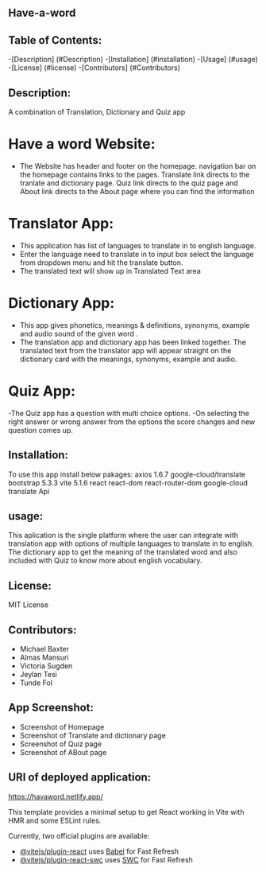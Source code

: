 ## Have-a-word

## Table of Contents:

-[Description] (#Description) -[Installation] (#installation) -[Usage] (#usage) -[License] (#license) -[Contributors] (#Contributors)

## Description:

A combination of Translation, Dictionary and Quiz app

# Have a word Website:

- The Website has header and footer on the homepage. navigation bar on the homepage contains links to the pages. Translate link directs to the tranlate and dictionary page. Quiz link directs to the quiz page and About link directs to the About page where you can find the information

# Translator App:

- This application has list of languages to translate in to english language.
- Enter the language need to translate in to input box select the language from dropdown menu and hit the translate button.
- The translated text will show up in Translated Text area

# Dictionary App:

- This app gives phonetics, meanings & definitions, synonyms, example and audio sound of the given word .
- The translation app and dictionary app has been linked together. The translated text from the translator app will appear straight on the dictionary card with the meanings, synonyms, example and audio.

# Quiz App:

-The Quiz app has a question with multi choice options.
-On selecting the right answer or wrong answer from the options the score changes and new question comes up.

## Installation:

To use this app install below pakages:
axios 1.6.7
google-cloud/translate
bootstrap 5.3.3
vite 5.1.6
react
react-dom
react-router-dom
google-cloud translate Api

## usage:

This aplication is the single platform where the user can integrate with translation app with options of multiple languages to translate in to english. The dictionary app to get the meaning of the translated word and also included with Quiz to know more about english vocabulary.

## License:

MIT License

## Contributors:

- Michael Baxter
- Almas Mansuri
- Victoria Sugden
- Jeylan Tesi
- Tunde Fol

## App Screenshot:

- Screenshot of Homepage
- Screenshot of Translate and dictionary page
- Screenshot of Quiz page
- Screenshot of ABout page

## URl of deployed application:

https://havaword.netlify.app/

This template provides a minimal setup to get React working in Vite with HMR and some ESLint rules.

Currently, two official plugins are available:

- [@vitejs/plugin-react](https://github.com/vitejs/vite-plugin-react/blob/main/packages/plugin-react/README.md) uses [Babel](https://babeljs.io/) for Fast Refresh
- [@vitejs/plugin-react-swc](https://github.com/vitejs/vite-plugin-react-swc) uses [SWC](https://swc.rs/) for Fast Refresh
